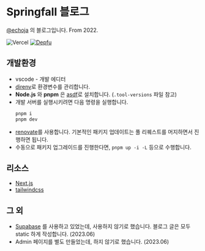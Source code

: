 # Springfall 블로그

[@echoja](https://github.com/echoja) 의 블로그입니다. From 2022.

![Vercel](https://vercelbadge.vercel.app/api/echoja/springfall) [![Depfu](https://badges.depfu.com/badges/40013c6c77b7fe975691b4df2f88cb2c/count.svg)](https://depfu.com/github/monnomlog-donkasu/monnomlog-alpha?project_id=36213)

## 개발환경

- vscode - 개발 에디터
- [direnv](https://direnv.net/)로 환경변수를 관리합니다.
- **Node.js** 와 **pnpm** 은 [asdf](https://asdf-vm.com/)로 설치합니다. (`.tool-versions` 파일 참고)
- 개발 서버를 실행시키려면 다음 명령을 실행합니다.
  ```bash
  pnpm i
  pnpm dev
  ```
- [renovate](https://github.com/renovatebot/renovate)를 사용합니다. 기본적인 패키지 업데이트는 풀 리퀘스트를 머지하면서 진행하면 됩니다.
- 수동으로 패키지 업그레이드를 진행한다면, `pnpm up -i -L` 등으로 수행합니다.

## 리소스

- [Next.js](https://nextjs.org)
- [tailwindcss](https://tailwindcss.com/)

## 그 외

- [Supabase](https://supabase.com/) 를 사용하고 있었는데, 사용하지 않기로 했습니다. 블로그 글은 모두 static 하게 작성합니다. (2023.06)
- Admin 페이지를 별도 만들었는데, 하지 않기로 했습니다. (2023.06)
